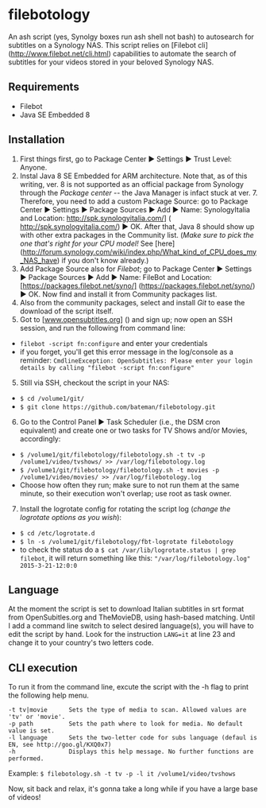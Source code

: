 # filebotology
An ash script (yes, Synolgy boxes run ash shell not bash) to autosearch for subtitles on a Synology NAS. This script relies on [Filebot cli] (http://www.filebot.net/cli.html) capabilities to automate the search of subtitles for your videos stored in your beloved Synology NAS.

## Requirements
  * Filebot
  * Java SE Embedded 8 

## Installation
  1. First things first, go to Package Center ► Settings ► Trust Level: Anyone.
  2. Instal Java 8 SE Embedded for ARM architecture. Note that, as of this writing, ver. 8 is not supported as an official package from Synology through the _Package center_ -- the Java Manager is infact stuck at ver. 7. Therefore, you need to add a custom Package Source: go to Package Center ► Settings ► Package Sources ► Add ► Name: SynologyItalia and Location:  http://spk.synologyitalia.com/] ( http://spk.synologyitalia.com/) ► OK. After that, Java 8 should show up with other extra packages in the Community list. (*Make sure to pick the one that's right for your CPU model!* See [here] (http://forum.synology.com/wiki/index.php/What_kind_of_CPU_does_my_NAS_have) if you don't know already.)
  2. Add Package Source also for _Filebot_; go to Package Center ► Settings ► Package Sources ► Add ► Name: FileBot and Location: [https://packages.filebot.net/syno/] (https://packages.filebot.net/syno/) ► OK. Now find and install it from Community packages list.
  3. Also from the community packages, select and install _Git_ to ease the download of the script itself.
  4. Got to [www.opensubtitles.org] () and sign up; now open an SSH session, and run the following from command line:
   * `filebot -script fn:configure` and enter your credentials
   * if you forget, you'll get this error message in the log/console as a reminder: `CmdlineException: OpenSubtitles: Please enter your login details by calling "filebot -script fn:configure"`
  5. Still via SSH, checkout the script in your NAS:
   * `$ cd /volume1/git/`
   * `$ git clone https://github.com/bateman/filebotology.git`
  6. Go to the Control Panel ► Task Scheduler (i.e., the DSM cron equivalent) and create one or two tasks for TV Shows and/or Movies, accordingly:
   * `$ /volume1/git/filebotology/filebotology.sh -t tv -p /volume1/video/tvshows/ >> /var/log/filebotology.log`
   * `$ /volume1/git/filebotology/filebotology.sh -t movies -p /volume1/video/movies/ >> /var/log/filebotology.log`
   * Choose how often they run; make sure to not run them at the same minute, so their execution won't overlap; use root as task owner.
  7. Install the logrotate config for rotating the script log (_change the logrotate options as you wish_):
   * `$ cd /etc/logrotate.d`
   * `$ ln -s /volume1/git/filebotology/fbt-logrotate filebotology`
   * to check the status do a `$ cat /var/lib/logrotate.status | grep filebot`, it will return something like this: `"/var/log/filebotology.log" 2015-3-21-12:0:0`

## Language
At the moment the script is set to download Italian subtitles in srt format from OpenSubitles.org and TheMovieDB, using hash-based matching. Until I add a command line switch to select desired language(s), you will have to edit the script by hand. Look for the instruction `LANG=it` at line 23 and change it to your country's two letters code.

## CLI execution
To run it from the command line,  excute the script with the -h flag to print the following help menu.
```
-t tv|movie      Sets the type of media to scan. Allowed values are 'tv' or 'movie'.
-p path          Sets the path where to look for media. No default value is set.
-l language      Sets the two-letter code for subs language (defaul is EN, see http://goo.gl/KXQ0x7)
-h               Displays this help message. No further functions are performed.
```

Example: `$ filebotology.sh -t tv -p -l it /volume1/video/tvshows`

Now, sit back and relax, it's gonna take a long while if you have a large base of videos!
